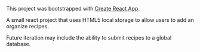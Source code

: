 This project was bootstrapped with [Create React App](https://github.com/facebookincubator/create-react-app).

A small react project that uses HTML5 local storage to allow users to add an organize recipes.

Future iteration may include the ability to submit recipes to a global database.